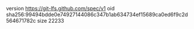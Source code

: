 version https://git-lfs.github.com/spec/v1
oid sha256:99494bdde0e74927144086c347b1ab634734ef15689ca0ed6f9c2d564671782c
size 22233
